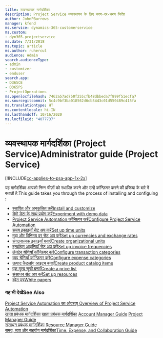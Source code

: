 ```yaml
---
title: व्यवस्थापक मार्गदर्शिका
description: Project Service व्यवस्थापन के लिए चरण-दर-चरण निर्देश
author: JohnPBurrows
manager: kfend
ms.service: dynamics-365-customerservice
ms.custom:
- dyn365-projectservice
ms.date: 7/31/2018
ms.topic: article
ms.author: ruhercul
audience: Admin
search.audienceType:
- admin
- customizer
- enduser
search.app:
- D365CE
- D365PS
- ProjectOperations
ms.openlocfilehash: 7462a57ad750f255cfb48dbbeda7f899f51ecfa7
ms.sourcegitcommit: 5c4c9bf3ba018562d6cb3443c01d550489c415fa
ms.translationtype: HT
ms.contentlocale: hi-IN
ms.lasthandoff: 10/16/2020
ms.locfileid: "4077737"
---
```

# <a name="administrator-guide-project-service"></a><span data-ttu-id="6c292-103">व्यवस्थापक मार्गदर्शिका (Project Service)</span><span class="sxs-lookup"><span data-stu-id="6c292-103">Administrator guide (Project Service)</span></span>

[!INCLUDE[cc-applies-to-psa-app-1x-2x](../includes/cc-applies-to-psa-app-1x-2x.md)]

<span data-ttu-id="6c292-104">यह मार्गदर्शिका आपको निम्न चीज़ों को स्थापित करने और उन्हें कॉन्फ़िगर करने की प्रक्रिया के बारे में बताती है:</span><span class="sxs-lookup"><span data-stu-id="6c292-104">This guide takes you through the process of installing and configuing :</span></span>  
  
- [<span data-ttu-id="6c292-105">स्थापित और अनुकूलित करें</span><span class="sxs-lookup"><span data-stu-id="6c292-105">Install and customize</span></span>](install-customize.md)
- [<span data-ttu-id="6c292-106">डेमो डेटा के साथ प्रयोग करें</span><span class="sxs-lookup"><span data-stu-id="6c292-106">Experiment with demo data</span></span>](use-demo-data.md)
- [<span data-ttu-id="6c292-107">Project Service Automation कॉन्फ़िगर करें</span><span class="sxs-lookup"><span data-stu-id="6c292-107">Configure Project Service Automation</span></span>](configure.md)
- [<span data-ttu-id="6c292-108">समय इकाइयाँ सेट अप करें</span><span class="sxs-lookup"><span data-stu-id="6c292-108">Set up time units</span></span>](set-up-time-units.md)
- [<span data-ttu-id="6c292-109">मुद्रा और विनिमय दर सेट अप करें</span><span class="sxs-lookup"><span data-stu-id="6c292-109">Set up currencies and exchange rates</span></span>](set-up-currencies-exchange-rates.md)
- [<span data-ttu-id="6c292-110">संगठनात्मक इकाइयाँ बनाएँ</span><span class="sxs-lookup"><span data-stu-id="6c292-110">Create organizational units</span></span>](create-organizational-units.md)
- [<span data-ttu-id="6c292-111">इनवॉइस आवृत्तियाँ सेट अप करें</span><span class="sxs-lookup"><span data-stu-id="6c292-111">Set up invoice frequencies</span></span>](set-up-invoice-frequencies.md)
- [<span data-ttu-id="6c292-112">लेनदेन श्रेणियाँ कॉन्फ़िगर करें</span><span class="sxs-lookup"><span data-stu-id="6c292-112">Configure transaction categories</span></span>](configure-transaction-categories.md)
- [<span data-ttu-id="6c292-113">व्यय श्रेणियाँ कॉन्फ़िगर करें</span><span class="sxs-lookup"><span data-stu-id="6c292-113">Configure expense categories</span></span>](configure-expense-categories.md)
- [<span data-ttu-id="6c292-114">उत्पाद कैटलॉग आइटम बनाएँ</span><span class="sxs-lookup"><span data-stu-id="6c292-114">Create product catalog items</span></span>](create-product-catalog-items.md)
- [<span data-ttu-id="6c292-115">एक मूल्य सूची बनाएँ</span><span class="sxs-lookup"><span data-stu-id="6c292-115">Create a price list</span></span>](create-price-list.md)
- [<span data-ttu-id="6c292-116">संसाधन सेट अप करें</span><span class="sxs-lookup"><span data-stu-id="6c292-116">Set up resources</span></span>](set-up-resources.md)
- [<span data-ttu-id="6c292-117">श्वेत पत्र</span><span class="sxs-lookup"><span data-stu-id="6c292-117">White papers</span></span>](white-papers.md)
  
### <a name="see-also"></a><span data-ttu-id="6c292-118">यह भी देखें</span><span class="sxs-lookup"><span data-stu-id="6c292-118">See Also</span></span>  
 <span data-ttu-id="6c292-119">[Project Service Automation का ओवरव्यू](../psa/overview.md)  </span><span class="sxs-lookup"><span data-stu-id="6c292-119">[Overview of Project Service Automation](../psa/overview.md)  </span></span>  
 <span data-ttu-id="6c292-120">[खाता प्रबंधक मार्गदर्शिका](../psa/account-manager-guide.md) [खाता प्रबंधक मार्गदर्शिका](../psa/project-manager-guide.md) </span><span class="sxs-lookup"><span data-stu-id="6c292-120">[Account Manager Guide](../psa/account-manager-guide.md) [Project Manager Guide](../psa/project-manager-guide.md) </span></span>  
 <span data-ttu-id="6c292-121">[संसाधन प्रबंधक मार्गदर्शिका](../psa/resource-manager-guide.md) </span><span class="sxs-lookup"><span data-stu-id="6c292-121">[Resource Manager Guide](../psa/resource-manager-guide.md) </span></span>  
 [<span data-ttu-id="6c292-122">समय, व्यय और सहयोग मार्गदर्शिका</span><span class="sxs-lookup"><span data-stu-id="6c292-122">Time, Expense, and Collaboration Guide</span></span>](../psa/time-expense-collaboration-guide.md)
